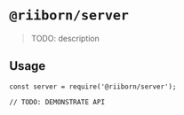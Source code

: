# `@riiborn/server`

> TODO: description

## Usage

```
const server = require('@riiborn/server');

// TODO: DEMONSTRATE API
```
